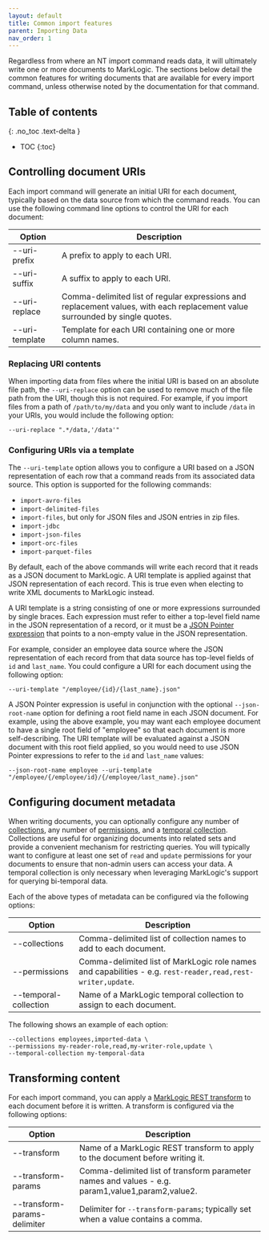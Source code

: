```yaml
---
layout: default
title: Common import features
parent: Importing Data
nav_order: 1
---
```


Regardless from where an NT import command reads data, it will ultimately write one or more documents to MarkLogic.
The sections below detail the common features for writing documents that are available for every import command, unless
otherwise noted by the documentation for that command.

## Table of contents
{: .no_toc .text-delta }

- TOC
{:toc}

## Controlling document URIs

Each import command will generate an initial URI for each document, typically based on the data source from which the 
command reads. You can use the following command line options to control the URI for each document:

| Option | Description | 
| --- | --- |
| --uri-prefix | A prefix to apply to each URI. |
| --uri-suffix | A suffix to apply to each URI. |
| --uri-replace | Comma-delimited list of regular expressions and replacement values, with each replacement value surrounded by single quotes. |
| --uri-template | Template for each URI containing one or more column names. |

### Replacing URI contents

When importing data from files where the initial URI is based on an absolute file path, the `--uri-replace` option can 
be used to remove much of the file path from the URI, though this is not required. For example, if you import files 
from a path of `/path/to/my/data` and you only want to include `/data` in your URIs, you would include the following 
option:

    --uri-replace ".*/data,'/data'"

### Configuring URIs via a template

The `--uri-template` option allows you to configure a URI based on a JSON representation of each row that a command
reads from its associated data source. This option is supported for the following commands:

- `import-avro-files`
- `import-delimited-files`
- `import-files`, but only for JSON files and JSON entries in zip files.
- `import-jdbc`
- `import-json-files`
- `import-orc-files`
- `import-parquet-files`

By default, each of the above commands will write each record that it reads as a JSON document to MarkLogic. A URI 
template is applied against that JSON representation of each record. This is true even when electing to write XML 
documents to MarkLogic instead. 

A URI template is a string consisting of one or more expressions surrounded by single braces. Each expression must refer
to either a top-level field name in the JSON representation of a record, or it must be a 
[JSON Pointer expression](https://www.rfc-editor.org/rfc/rfc6901) that points to a non-empty value in the JSON representation.

For example, consider an employee data source where the JSON representation of each record from that data source has 
top-level fields of `id` and `last_name`. You could configure a URI for each document using the following option:

    --uri-template "/employee/{id}/{last_name}.json"

A JSON Pointer expression is useful in conjunction with the optional `--json-root-name` option for defining a root field
name in each JSON document. For example, using the above example, you may want each employee document to have a single
root field of "employee" so that each document is more self-describing. The URI template will be evaluated against a
JSON document with this root field applied, so you would need to use JSON Pointer expressions to refer to the `id` and 
`last_name` values:

    --json-root-name employee --uri-template "/employee/{/employee/id}/{/employee/last_name}.json"

## Configuring document metadata

When writing documents, you can optionally configure any number of 
[collections](https://docs.marklogic.com/guide/search-dev/collections), any number of 
[permissions](https://docs.marklogic.com/11.0/guide/security-guide/en/protecting-documents.html), and a 
[temporal collection](https://docs.marklogic.com/guide/temporal/intro). Collections are useful for organizing documents
into related sets and provide a convenient mechanism for restricting queries. You will typically want to configure at 
least one set of `read` and `update` permissions for your documents to ensure that non-admin users can access your data.
A temporal collection is only necessary when leveraging MarkLogic's support for querying bi-temporal data. 

Each of the above types of metadata can be configured via the following options:

| Option | Description | 
| --- | --- |
| --collections | Comma-delimited list of collection names to add to each document. |
| --permissions | Comma-delimited list of MarkLogic role names and capabilities - e.g. `rest-reader,read,rest-writer,update`. |
| --temporal-collection | Name of a MarkLogic temporal collection to assign to each document. |

The following shows an example of each option:

```
--collections employees,imported-data \
--permissions my-reader-role,read,my-writer-role,update \
--temporal-collection my-temporal-data
```

## Transforming content

For each import command, you can apply a [MarkLogic REST transform](https://docs.marklogic.com/guide/rest-dev/transforms)
to each document before it is written. A transform is configured via the following options:

| Option | Description | 
| --- | --- |
| --transform | Name of a MarkLogic REST transform to apply to the document before writing it. |
| --transform-params | Comma-delimited list of transform parameter names and values - e.g. param1,value1,param2,value2. |
| --transform-params-delimiter | Delimiter for `--transform-params`; typically set when a value contains a comma. |
